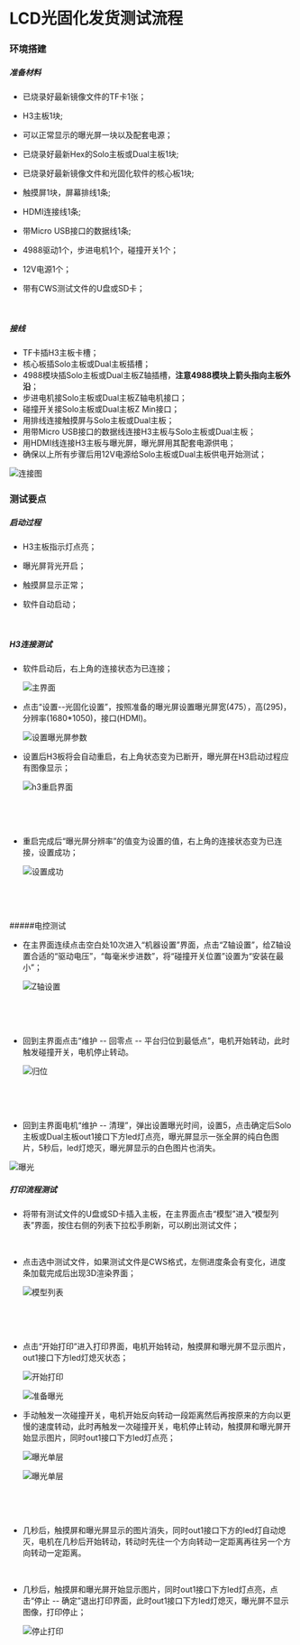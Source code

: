 # LCD光固化发货测试流程

### 环境搭建

##### 准备材料

- 已烧录好最新镜像文件的TF卡1张；


- H3主板1块;

- 可以正常显示的曝光屏一块以及配套电源；

- 已烧录好最新Hex的Solo主板或Dual主板1块;

- 已烧录好最新镜像文件和光固化软件的核心板1块;

- 触摸屏1块，屏幕排线1条;

- HDMI连接线1条;

- 带Micro USB接口的数据线1条;

- 4988驱动1个，步进电机1个，碰撞开关1个；

- 12V电源1个；

- 带有CWS测试文件的U盘或SD卡；

  ​

##### 接线

* TF卡插H3主板卡槽；
* 核心板插Solo主板或Dual主板插槽；
* 4988模块插Solo主板或Dual主板Z轴插槽，**注意4988模块上箭头指向主板外沿**；
* 步进电机接Solo主板或Dual主板Z轴电机接口；
* 碰撞开关接Solo主板或Dual主板Z Min接口；
* 用排线连接触摸屏与Solo主板或Dual主板；
* 用带Micro USB接口的数据线连接H3主板与Solo主板或Dual主板；
* 用HDMI线连接H3主板与曝光屏，曝光屏用其配套电源供电；
* 确保以上所有步骤后用12V电源给Solo主板或Dual主板供电开始测试；

![连接图](/images/dlp_in_circuit.jpg)



### 测试要点

##### 启动过程

- H3主板指示灯点亮；

- 曝光屏背光开启；

- 触摸屏显示正常；

- 软件自动启动；

  ​

##### H3连接测试

- 软件启动后，右上角的连接状态为已连接；

  ![主界面](/images/main_page.png)






- 点击“设置--光固化设置”，按照准备的曝光屏设置曝光屏宽(475），高(295)，分辨率(1680*1050)，接口(HDMI)。

  ![设置曝光屏参数](/images/set_resolution.png)





- 设置后H3板将会自动重启，右上角状态变为已断开，曝光屏在H3启动过程应有图像显示；

  ![h3重启界面](/images/h3_reboot.jpg)

  ​

  ​

- 重启完成后“曝光屏分辨率”的值变为设置的值，右上角的连接状态变为已连接，设置成功；

  ![设置成功](/images/set_resolution_success.png)

  ​

  ​

#####电控测试

* 在主界面连续点击空白处10次进入“机器设置”界面，点击“Z轴设置”，给Z轴设置合适的“驱动电压”，“每毫米步进数”，将“碰撞开关位置”设置为“安装在最小”；

  ![Z轴设置](/images/axis_z_config.png)

  ​

  ​

* 回到主界面点击“维护 -- 回零点 -- 平台归位到最低点”，电机开始转动，此时触发碰撞开关，电机停止转动。

  ![归位](/images/home_axis.png)

  ​

  ​

* 回到主界面电机“维护 -- 清理”，弹出设置曝光时间，设置5，点击确定后Solo主板或Dual主板out1接口下方led灯点亮，曝光屏显示一张全屏的纯白色图片，5秒后，led灯熄灭，曝光屏显示的白色图片也消失。


![曝光](/images/expose_full_screen.png)





##### 打印流程测试

* 将带有测试文件的U盘或SD卡插入主板，在主界面点击“模型”进入“模型列表”界面，按住右侧的列表下拉松手刷新，可以刷出测试文件；

  ​

* 点击选中测试文件，如果测试文件是CWS格式，左侧进度条会有变化，进度条加载完成后出现3D渲染界面；

  ![模型列表](/images/model_list.png)

  ​

  ​

* 点击“开始打印”进入打印界面，电机开始转动，触摸屏和曝光屏不显示图片，out1接口下方led灯熄灭状态；

  ![开始打印](/images/ready_expose.png)

  ![准备曝光](/images/out1_close.jpg)






* 手动触发一次碰撞开关，电机开始反向转动一段距离然后再按原来的方向以更慢的速度转动，此时再触发一次碰撞开关，电机停止转动，触摸屏和曝光屏开始显示图片，同时out1接口下方led灯点亮；

  ![曝光单层](/images/expose_layer.png)

  ![曝光单层](/images/out1_open.jpg)

  ​

  ​

* 几秒后，触摸屏和曝光屏显示的图片消失，同时out1接口下方的led灯自动熄灭，电机在几秒后开始转动，转动时先往一个方向转动一定距离再往另一个方向转动一定距离。

  ​

* 几秒后，触摸屏和曝光屏开始显示图片，同时out1接口下方led灯点亮，点击“停止 -- 确定”退出打印界面，此时out1接口下方led灯熄灭，曝光屏不显示图像，打印停止；

  ![停止打印](/images/stop_print.png)

  ​

  ​





